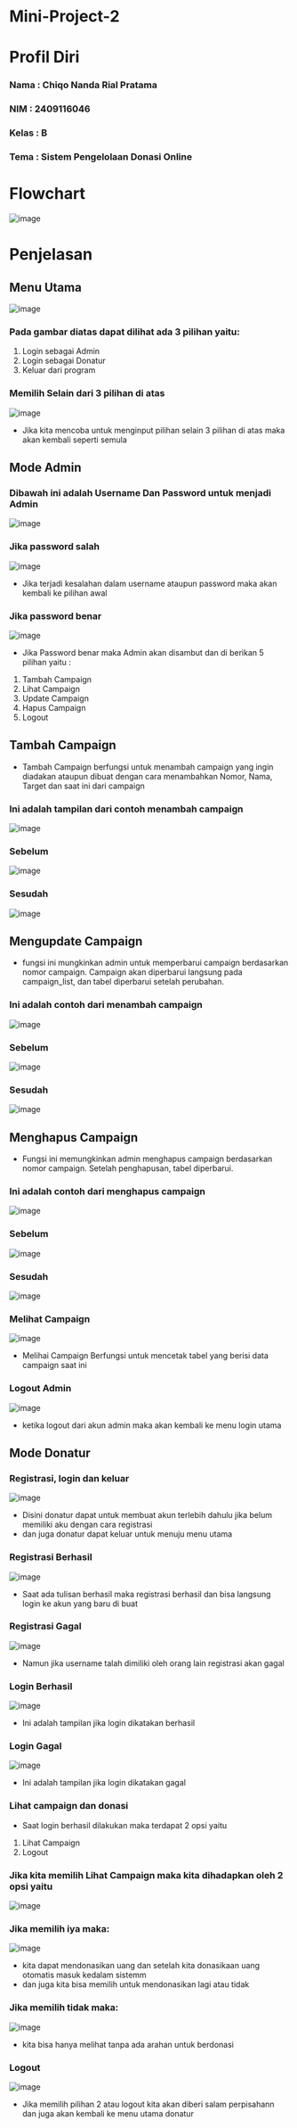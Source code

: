 # Mini-Project-2

# Profil Diri

### Nama : Chiqo Nanda Rial Pratama
### NIM : 2409116046
### Kelas : B
### Tema : Sistem Pengelolaan Donasi Online

# Flowchart
![image](https://github.com/user-attachments/assets/79b26550-c61e-4409-82b4-87c0d0e86eca)

# Penjelasan
## Menu Utama
![image](https://github.com/user-attachments/assets/b4aaa7c2-e8a3-4002-b7b9-64c64b0c70fc)

### Pada gambar diatas dapat dilihat ada 3 pilihan yaitu:
1. Login sebagai Admin
2. Login sebagai Donatur
3. Keluar dari program

### Memilih Selain dari 3 pilihan di atas
![image](https://github.com/user-attachments/assets/89b861c9-ec26-4148-a155-474761be076d)
- Jika kita mencoba untuk menginput pilihan selain 3 pilihan di atas maka akan kembali seperti semula

## Mode Admin
### Dibawah ini adalah Username Dan Password untuk menjadi Admin
![image](https://github.com/user-attachments/assets/b17ba622-fbf6-4197-831f-c2be37874686)

### Jika password salah
![image](https://github.com/user-attachments/assets/baa2606b-9410-414d-9ae5-7166980b97dd)
- Jika terjadi kesalahan dalam username ataupun password maka akan kembali ke pilihan awal

### Jika password benar
![image](https://github.com/user-attachments/assets/4a830741-cd6f-4bc1-a20b-9a5d03b5b414)
- Jika Password benar maka Admin akan disambut dan di berikan 5 pilihan yaitu :
1. Tambah Campaign
2. Lihat Campaign
3. Update Campaign
4. Hapus Campaign
5. Logout

## Tambah Campaign
- Tambah Campaign berfungsi untuk menambah campaign yang ingin diadakan ataupun dibuat dengan cara menambahkan Nomor, Nama, Target dan saat ini dari campaign

### Ini adalah tampilan dari contoh menambah campaign
  
![image](https://github.com/user-attachments/assets/ff7b77ee-7a19-44d1-8e47-bc267a62a0f6)


### Sebelum
![image](https://github.com/user-attachments/assets/f5cc902c-5091-49b7-99fc-7272a84d4483)

### Sesudah
![image](https://github.com/user-attachments/assets/f5873b25-cd50-4825-92fb-a26a18b8fc12)

## Mengupdate Campaign
- fungsi ini mungkinkan admin untuk memperbarui campaign berdasarkan nomor campaign. Campaign akan diperbarui langsung pada campaign_list, dan tabel diperbarui setelah perubahan.

### Ini adalah contoh dari menambah campaign
![image](https://github.com/user-attachments/assets/7238d98b-2020-41fb-805c-454521fbd357)

### Sebelum
![image](https://github.com/user-attachments/assets/61f521fe-77b1-491f-8442-73dc74d70e0e)

### Sesudah
![image](https://github.com/user-attachments/assets/70404903-9995-4513-81ad-9a3eecf778a2)

## Menghapus Campaign
- Fungsi ini memungkinkan admin menghapus campaign berdasarkan nomor campaign. Setelah penghapusan, tabel diperbarui.

### Ini adalah contoh dari menghapus campaign
![image](https://github.com/user-attachments/assets/3189002b-5d5c-4788-b844-67b522e0ce6a)

### Sebelum
![image](https://github.com/user-attachments/assets/d2b4b90f-640a-43b3-8ab1-ae05e1354c53)

### Sesudah
![image](https://github.com/user-attachments/assets/300b7b3e-7ba5-47e4-915c-c002d466520d)


### Melihat Campaign
![image](https://github.com/user-attachments/assets/525de064-c3d9-4364-b07d-782f9f7db23b)

- Melihai Campaign Berfungsi untuk mencetak tabel yang berisi data campaign saat ini

### Logout Admin
![image](https://github.com/user-attachments/assets/295ee182-a212-4290-b60b-44acd2544b82)
- ketika logout dari akun admin maka akan kembali ke menu login utama

## Mode Donatur

### Registrasi, login dan keluar
![image](https://github.com/user-attachments/assets/3eea1aac-f382-4d58-815d-220f6160eec5)
- Disini donatur dapat untuk membuat akun terlebih dahulu jika belum memiliki aku dengan cara registrasi
- dan juga donatur dapat keluar untuk menuju menu utama

### Registrasi Berhasil
![image](https://github.com/user-attachments/assets/b5f22ca9-f50c-4318-9fb5-3b1c8aa82d2b)
- Saat ada tulisan berhasil maka registrasi berhasil dan bisa langsung login ke akun yang baru di buat

### Registrasi Gagal
![image](https://github.com/user-attachments/assets/cc1da69a-27d9-4220-a379-4af3a7641e88)
- Namun jika username  talah dimiliki oleh orang lain registrasi akan gagal

### Login Berhasil
![image](https://github.com/user-attachments/assets/e2511ccf-674a-45f3-93dc-01647f635635)
- Ini adalah tampilan jika login dikatakan berhasil

### Login Gagal
![image](https://github.com/user-attachments/assets/de53196f-20bb-4891-ab56-2012992355ba)
- Ini adalah tampilan jika login dikatakan gagal

### Lihat campaign dan donasi
- Saat login berhasil dilakukan maka terdapat 2 opsi yaitu
1. Lihat Campaign
2. Logout
### Jika kita memilih Lihat Campaign maka kita dihadapkan oleh 2 opsi yaitu
![image](https://github.com/user-attachments/assets/884f1e32-bc76-4785-b7df-08ed6c8dccb7)

### Jika memilih iya maka:
![image](https://github.com/user-attachments/assets/df93dff4-5be2-478f-bf29-a60c14a0f1d0)
- kita dapat mendonasikan uang dan setelah kita donasikaan uang otomatis masuk kedalam sistemm
- dan juga kita bisa memilih untuk mendonasikan lagi atau tidak

### Jika memilih tidak maka:  
![image](https://github.com/user-attachments/assets/898232a2-a994-4af0-9769-8b5db7477c33)
- kita bisa hanya melihat tanpa ada arahan untuk berdonasi

### Logout
![image](https://github.com/user-attachments/assets/ba42b66b-9c00-4740-87dd-0b891eb8e696)
- Jika memilih pilihan 2 atau logout kita akan diberi salam perpisahann dan juga akan kembali ke menu utama donatur







